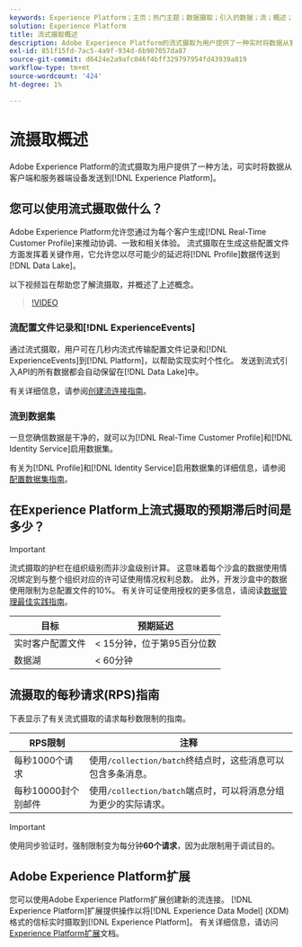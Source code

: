 ```yaml
---
keywords: Experience Platform；主页；热门主题；数据摄取；引入的数据；流；概述；流摄取；延迟；流延迟；
solution: Experience Platform
title: 流式摄取概述
description: Adobe Experience Platform的流式摄取为用户提供了一种实时将数据从客户端和服务器端设备发送到Experience Platform的方法。
exl-id: 851f15fd-7ac5-4a9f-934d-6b907057da87
source-git-commit: d6424e2a9afc046f4bff329797954fd43939a819
workflow-type: tm+mt
source-wordcount: '424'
ht-degree: 1%

---
```


# 流摄取概述

Adobe Experience Platform的流式摄取为用户提供了一种方法，可实时将数据从客户端和服务器端设备发送到[!DNL Experience Platform]。

## 您可以使用流式摄取做什么？

Adobe Experience Platform允许您通过为每个客户生成[!DNL Real-Time Customer Profile]来推动协调、一致和相关体验。 流式摄取在生成这些配置文件方面发挥着关键作用，它允许您以尽可能少的延迟将[!DNL Profile]数据传送到[!DNL Data Lake]。

以下视频旨在帮助您了解流摄取，并概述了上述概念。

>[!VIDEO](https://video.tv.adobe.com/v/28425?quality=12&learn=on)

### 流配置文件记录和[!DNL ExperienceEvents]

通过流式摄取，用户可在几秒内流式传输配置文件记录和[!DNL ExperienceEvents]到[!DNL Platform]，以帮助实现实时个性化。 发送到流式引入API的所有数据都会自动保留在[!DNL Data Lake]中。

有关详细信息，请参阅[创建流连接指南](../tutorials/create-streaming-connection.md)。

### 流到数据集

一旦您确信数据是干净的，就可以为[!DNL Real-Time Customer Profile]和[!DNL Identity Service]启用数据集。

有关为[!DNL Profile]和[!DNL Identity Service]启用数据集的详细信息，请参阅[配置数据集指南](../../profile/tutorials/dataset-configuration.md)。

## 在Experience Platform上流式摄取的预期滞后时间是多少？

>[!IMPORTANT]
>
>流式摄取的护栏在组织级别而非沙盒级别计算。 这意味着每个沙盒的数据使用情况绑定到与整个组织对应的许可证使用情况权利总数。 此外，开发沙盒中的数据使用限制为总配置文件的10%。 有关许可证使用授权的更多信息，请阅读[数据管理最佳实践指南](../../landing/license-usage-and-guardrails/data-management-best-practices.md)。

| 目标 | 预期延迟 |
| --------- | ---------------- |
| 实时客户配置文件 | &lt; 15分钟，位于第95百分位数 |
| 数据湖 | &lt; 60分钟 |

## 流摄取的每秒请求(RPS)指南

下表显示了有关流式摄取的请求每秒数限制的指南。

| RPS限制 | 注释 |
| --- | --- |
| 每秒1000个请求 | 使用`/collection/batch`终结点时，这些消息可以包含多条消息。 |
| 每秒10000封个别邮件 | 使用`/collection/batch`端点时，可以将消息分组为更少的实际请求。 |

>[!IMPORTANT]
>
>使用同步验证时，强制限制变为每分钟&#x200B;**60个请求**，因为此限制用于调试目的。

## Adobe Experience Platform扩展

您可以使用Adobe Experience Platform扩展创建新的流连接。 [!DNL Experience Platform]扩展提供操作以将[!DNL Experience Data Model] (XDM)格式的信标实时摄取到[!DNL Experience Platform]。 有关详细信息，请访问[Experience Platform扩展](../../tags/extensions/client/web-sdk/overview.md)文档。
